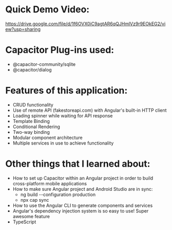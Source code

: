 # Quick Demo Video:
https://drive.google.com/file/d/1f6OVX0iC9agtAR6qQJHmlVz9r9EOkEG2/view?usp=sharing

# Capacitor Plug-ins used:
- @capacitor-community/sqlite
- @capacitor/dialog

# Features of this application:
- CRUD functionality
- Use of remote API (fakestoreapi.com) with Angular's built-in HTTP client
- Loading spinner while waiting for API response 
- Template Binding
- Conditional Rendering
- Two-way binding
- Modular component architecture
- Multiple services in use to achieve functionality

# Other things that I learned about:
- How to set up Capacitor within an Angular project in order to build cross-platform mobile applications
- How to make sure Angular project and Android Studio are in sync:
  - ng build --configuration production
  - npx cap sync
- How to use the Angular CLI to generate components and services  
- Angular's dependency injection system is so easy to use! Super awesome feature
- TypeScript
